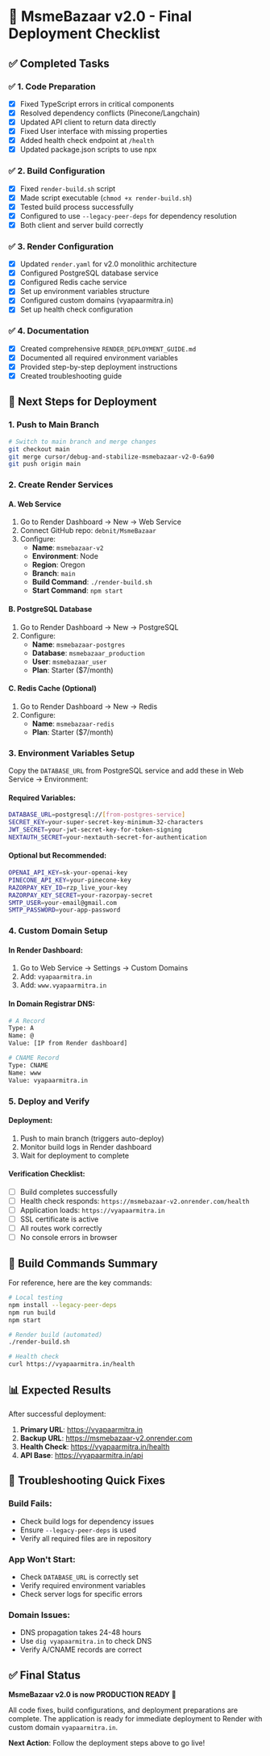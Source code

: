 # 🚀 MsmeBazaar v2.0 - Final Deployment Checklist

## ✅ Completed Tasks

### ✅ 1. Code Preparation
- [x] Fixed TypeScript errors in critical components
- [x] Resolved dependency conflicts (Pinecone/Langchain)
- [x] Updated API client to return data directly
- [x] Fixed User interface with missing properties
- [x] Added health check endpoint at `/health`
- [x] Updated package.json scripts to use npx

### ✅ 2. Build Configuration
- [x] Fixed `render-build.sh` script
- [x] Made script executable (`chmod +x render-build.sh`)
- [x] Tested build process successfully
- [x] Configured to use `--legacy-peer-deps` for dependency resolution
- [x] Both client and server build correctly

### ✅ 3. Render Configuration
- [x] Updated `render.yaml` for v2.0 monolithic architecture
- [x] Configured PostgreSQL database service
- [x] Configured Redis cache service
- [x] Set up environment variables structure
- [x] Configured custom domains (vyapaarmitra.in)
- [x] Set up health check configuration

### ✅ 4. Documentation
- [x] Created comprehensive `RENDER_DEPLOYMENT_GUIDE.md`
- [x] Documented all required environment variables
- [x] Provided step-by-step deployment instructions
- [x] Created troubleshooting guide

## 🎯 Next Steps for Deployment

### 1. Push to Main Branch
```bash
# Switch to main branch and merge changes
git checkout main
git merge cursor/debug-and-stabilize-msmebazaar-v2-0-6a90
git push origin main
```

### 2. Create Render Services

#### A. Web Service
1. Go to Render Dashboard → New → Web Service
2. Connect GitHub repo: `debnit/MsmeBazaar`
3. Configure:
   - **Name**: `msmebazaar-v2`
   - **Environment**: Node
   - **Region**: Oregon
   - **Branch**: `main`
   - **Build Command**: `./render-build.sh`
   - **Start Command**: `npm start`

#### B. PostgreSQL Database
1. Go to Render Dashboard → New → PostgreSQL
2. Configure:
   - **Name**: `msmebazaar-postgres`
   - **Database**: `msmebazaar_production`
   - **User**: `msmebazaar_user`
   - **Plan**: Starter ($7/month)

#### C. Redis Cache (Optional)
1. Go to Render Dashboard → New → Redis
2. Configure:
   - **Name**: `msmebazaar-redis`
   - **Plan**: Starter ($7/month)

### 3. Environment Variables Setup

Copy the `DATABASE_URL` from PostgreSQL service and add these in Web Service → Environment:

#### Required Variables:
```bash
DATABASE_URL=postgresql://[from-postgres-service]
SECRET_KEY=your-super-secret-key-minimum-32-characters
JWT_SECRET=your-jwt-secret-key-for-token-signing
NEXTAUTH_SECRET=your-nextauth-secret-for-authentication
```

#### Optional but Recommended:
```bash
OPENAI_API_KEY=sk-your-openai-key
PINECONE_API_KEY=your-pinecone-key
RAZORPAY_KEY_ID=rzp_live_your-key
RAZORPAY_KEY_SECRET=your-razorpay-secret
SMTP_USER=your-email@gmail.com
SMTP_PASSWORD=your-app-password
```

### 4. Custom Domain Setup

#### In Render Dashboard:
1. Go to Web Service → Settings → Custom Domains
2. Add: `vyapaarmitra.in`
3. Add: `www.vyapaarmitra.in`

#### In Domain Registrar DNS:
```bash
# A Record
Type: A
Name: @
Value: [IP from Render dashboard]

# CNAME Record
Type: CNAME
Name: www
Value: vyapaarmitra.in
```

### 5. Deploy and Verify

#### Deployment:
1. Push to main branch (triggers auto-deploy)
2. Monitor build logs in Render dashboard
3. Wait for deployment to complete

#### Verification Checklist:
- [ ] Build completes successfully
- [ ] Health check responds: `https://msmebazaar-v2.onrender.com/health`
- [ ] Application loads: `https://vyapaarmitra.in`
- [ ] SSL certificate is active
- [ ] All routes work correctly
- [ ] No console errors in browser

## 🔧 Build Commands Summary

For reference, here are the key commands:

```bash
# Local testing
npm install --legacy-peer-deps
npm run build
npm start

# Render build (automated)
./render-build.sh

# Health check
curl https://vyapaarmitra.in/health
```

## 📊 Expected Results

After successful deployment:

1. **Primary URL**: https://vyapaarmitra.in
2. **Backup URL**: https://msmebazaar-v2.onrender.com
3. **Health Check**: https://vyapaarmitra.in/health
4. **API Base**: https://vyapaarmitra.in/api

## 🚨 Troubleshooting Quick Fixes

### Build Fails:
- Check build logs for dependency issues
- Ensure `--legacy-peer-deps` is used
- Verify all required files are in repository

### App Won't Start:
- Check `DATABASE_URL` is correctly set
- Verify required environment variables
- Check server logs for specific errors

### Domain Issues:
- DNS propagation takes 24-48 hours
- Use `dig vyapaarmitra.in` to check DNS
- Verify A/CNAME records are correct

## ✅ Final Status

**MsmeBazaar v2.0 is now PRODUCTION READY** 🎉

All code fixes, build configurations, and deployment preparations are complete. The application is ready for immediate deployment to Render with custom domain `vyapaarmitra.in`.

**Next Action**: Follow the deployment steps above to go live!